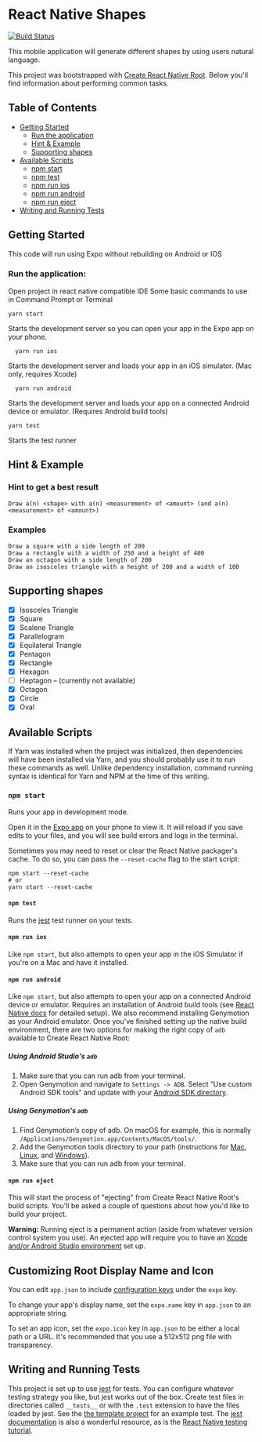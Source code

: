 # React Native Shapes
[![Build Status](https://travis-ci.org/pavinthan/react-native-shapes.svg?branch=master)](https://travis-ci.org/pavinthan/react-native-shapes)

This mobile application will generate different shapes by using users natural language.

This project was bootstrapped with [Create React Native Root](https://github.com/react-community/create-react-native-app).
Below you'll find information about performing common tasks.

## Table of Contents

- [Getting Started](#getting-started)
  - [Run the application](#run-the-application)
  - [Hint & Example](#hint-example)
  - [Supporting shapes](#supporting-shapes)
- [Available Scripts](#available-scripts)
  - [npm start](#npm-start)
  - [npm test](#npm-test)
  - [npm run ios](#npm-run-ios)
  - [npm run android](#npm-run-android)
  - [npm run eject](#npm-run-eject)
- [Writing and Running Tests](#writing-and-running-tests)

## Getting Started
This code will run using Expo without rebuilding on  Android or IOS

### Run the application:
Open project in react native compatible IDE
Some basic commands to use in Command Prompt or Terminal
```
yarn start
```    
Starts the development server so you can open your app in the Expo app on your phone.

```
  yarn run ios
```
Starts the development server and loads your app in an iOS simulator. (Mac only, requires Xcode)

```
  yarn run android
```    
Starts the development server and loads your app on a connected Android device or emulator. (Requires Android build tools)

```
yarn test
```
Starts the test runner

## Hint & Example
### Hint to get a best result
```
Draw a(n) <shape> with a(n) <measurement> of <amount> (and a(n) <measurement> of <amount>)
```

### Examples
```
Draw a square with a side length of 200 
Draw a rectangle with a width of 250 and a height of 400 
Draw an octagon with a side length of 200 
Draw an isosceles triangle with a height of 200 and a width of 100
```

## Supporting shapes
-	[x] Isosceles Triangle 	
-	[x]	Square 
-	[x]	Scalene Triangle 	
-	[x]	Parallelogram 
-	[x]	Equilateral Triangle 	
-	[x]	Pentagon 
-	[x]	Rectangle
-	[x]	Hexagon 
-	[ ]	Heptagon – (currently not available)
-	[x]	Octagon 
-	[x]	Circle 
-	[x]	Oval 

## Available Scripts

If Yarn was installed when the project was initialized, then dependencies will have been installed via Yarn, and you should probably use it to run these commands as well. Unlike dependency installation, command running syntax is identical for Yarn and NPM at the time of this writing.

### `npm start`

Runs your app in development mode.

Open it in the [Expo app](https://expo.io) on your phone to view it. It will reload if you save edits to your files, and you will see build errors and logs in the terminal.

Sometimes you may need to reset or clear the React Native packager's cache. To do so, you can pass the `--reset-cache` flag to the start script:

```
npm start --reset-cache
# or
yarn start --reset-cache
```

#### `npm test`

Runs the [jest](https://github.com/facebook/jest) test runner on your tests.

#### `npm run ios`

Like `npm start`, but also attempts to open your app in the iOS Simulator if you're on a Mac and have it installed.

#### `npm run android`

Like `npm start`, but also attempts to open your app on a connected Android device or emulator. Requires an installation of Android build tools (see [React Native docs](https://facebook.github.io/react-native/docs/getting-started.html) for detailed setup). We also recommend installing Genymotion as your Android emulator. Once you've finished setting up the native build environment, there are two options for making the right copy of `adb` available to Create React Native Root:

##### Using Android Studio's `adb`

1.  Make sure that you can run adb from your terminal.
2.  Open Genymotion and navigate to `Settings -> ADB`. Select “Use custom Android SDK tools” and update with your [Android SDK directory](https://stackoverflow.com/questions/25176594/android-sdk-location).

##### Using Genymotion's `adb`

1.  Find Genymotion’s copy of adb. On macOS for example, this is normally `/Applications/Genymotion.app/Contents/MacOS/tools/`.
2.  Add the Genymotion tools directory to your path (instructions for [Mac](http://osxdaily.com/2014/08/14/add-new-path-to-path-command-line/), [Linux](http://www.computerhope.com/issues/ch001647.htm), and [Windows](https://www.howtogeek.com/118594/how-to-edit-your-system-path-for-easy-command-line-access/)).
3.  Make sure that you can run adb from your terminal.

#### `npm run eject`

This will start the process of "ejecting" from Create React Native Root's build scripts. You'll be asked a couple of questions about how you'd like to build your project.

**Warning:** Running eject is a permanent action (aside from whatever version control system you use). An ejected app will require you to have an [Xcode and/or Android Studio environment](https://facebook.github.io/react-native/docs/getting-started.html) set up.

## Customizing Root Display Name and Icon

You can edit `app.json` to include [configuration keys](https://docs.expo.io/versions/latest/guides/configuration.html) under the `expo` key.

To change your app's display name, set the `expo.name` key in `app.json` to an appropriate string.

To set an app icon, set the `expo.icon` key in `app.json` to be either a local path or a URL. It's recommended that you use a 512x512 png file with transparency.

## Writing and Running Tests

This project is set up to use [jest](https://facebook.github.io/jest/) for tests. You can configure whatever testing strategy you like, but jest works out of the box. Create test files in directories called `__tests__` or with the `.test` extension to have the files loaded by jest. See the [the template project](https://github.com/react-community/create-react-native-app/blob/master/react-native-scripts/template/App.test.js) for an example test. The [jest documentation](https://facebook.github.io/jest/docs/en/getting-started.html) is also a wonderful resource, as is the [React Native testing tutorial](https://facebook.github.io/jest/docs/en/tutorial-react-native.html).
